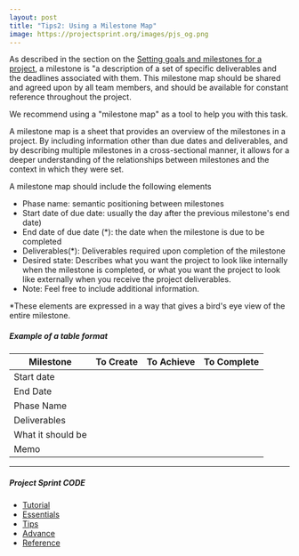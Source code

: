 ```yaml
---
layout: post
title: "Tips2: Using a Milestone Map"
image: https://projectsprint.org/images/pjs_og.png
---
```


As described in the section on the [Setting goals and milestones for a project](../tutorial/section2-1.md), a milestone is "a description of a set of specific deliverables and the deadlines associated with them.
This milestone map should be shared and agreed upon by all team members, and should be available for constant reference throughout the project.

We recommend using a "milestone map" as a tool to help you with this task.

A milestone map is a sheet that provides an overview of the milestones in a project. By including information other than due dates and deliverables, and by describing multiple milestones in a cross-sectional manner, it allows for a deeper understanding of the relationships between milestones and the context in which they were set.

A milestone map should include the following elements

  - Phase name: semantic positioning between milestones
  - Start date of due date: usually the day after the previous milestone's end date)
  - End date of due date (*): the date when the milestone is due to be completed
  - Deliverables(*): Deliverables required upon completion of the milestone
  - Desired state: Describes what you want the project to look like internally when the milestone is completed, or what you want the project to look like externally when you receive the project deliverables.
  - Note: Feel free to include additional information.

*These elements are expressed in a way that gives a bird's eye view of the entire milestone.

##### Example of a table format

 Milestone | To Create | To Achieve   | To Complete
--|---|---|--
Start date|    |    |   
End Date  |    |    |   
Phase Name  |    |    |   
Deliverables  |    |    |   
What it should be |    |    |   
Memo  |    |    |   

---

##### Project Sprint CODE
- [Tutorial](../tutorial/index.md)
- [Essentials](../essentials.md)
- [Tips](../tips/index.md)
- [Advance](../advance.md)
- [Reference](../reference.md)
